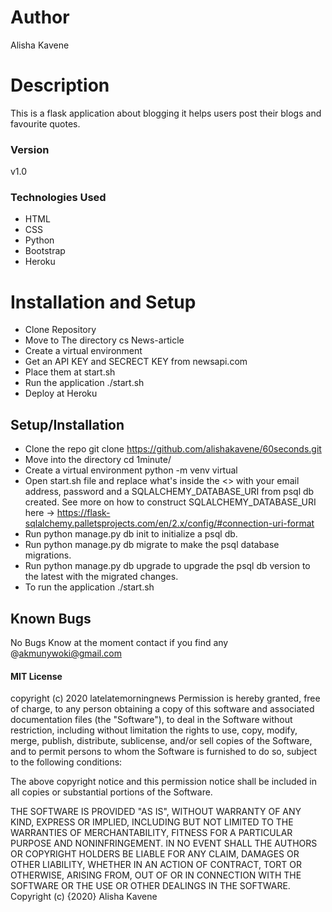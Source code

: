 # Author 
Alisha Kavene
# Description 
 This is a flask application about blogging it helps users post their blogs and favourite quotes.

 ### Version
v1.0

### Technologies Used
* HTML
* CSS
* Python
* Bootstrap
* Heroku

# Installation and Setup
* Clone Repository
* Move to The directory cs News-article
* Create a virtual environment
* Get an API KEY and SECRECT KEY from newsapi.com
* Place them at start.sh
* Run the application ./start.sh
* Deploy at Heroku

## Setup/Installation
* Clone the repo git clone https://github.com/alishakavene/60seconds.git
* Move into the directory cd 1minute/
* Create a virtual environment python -m venv virtual
* Open start.sh file and replace what's inside the <> with your email address, password and a SQLALCHEMY_DATABASE_URI from psql db created.
See more on how to construct SQLALCHEMY_DATABASE_URI here -> https://flask-sqlalchemy.palletsprojects.com/en/2.x/config/#connection-uri-format
* Run python manage.py db init to initialize a psql db.
* Run python manage.py db migrate to make the psql database migrations.
* Run python manage.py db upgrade to upgrade the psql db version to the latest with the migrated changes.
* To run the application ./start.sh

## Known Bugs
No Bugs Know at the moment contact if you find any @akmunywoki@gmail.com

#### MIT License

copyright (c) 2020 latelatemorningnews
Permission is hereby granted, free of charge, to any person obtaining a copy of this software and associated documentation files (the "Software"), to deal in the Software without restriction, including without limitation the rights to use, copy, modify, merge, publish, distribute, sublicense, and/or sell copies of the Software, and to permit persons to whom the Software is furnished to do so, subject to the following conditions:

The above copyright notice and this permission notice shall be included in all copies or substantial portions of the Software.

THE SOFTWARE IS PROVIDED "AS IS", WITHOUT WARRANTY OF ANY KIND, EXPRESS OR IMPLIED, INCLUDING BUT NOT LIMITED TO THE WARRANTIES OF MERCHANTABILITY, FITNESS FOR A PARTICULAR PURPOSE AND NONINFRINGEMENT. IN NO EVENT SHALL THE AUTHORS OR COPYRIGHT HOLDERS BE LIABLE FOR ANY CLAIM, DAMAGES OR OTHER LIABILITY, WHETHER IN AN ACTION OF CONTRACT, TORT OR OTHERWISE, ARISING FROM, OUT OF OR IN CONNECTION WITH THE SOFTWARE OR THE USE OR OTHER DEALINGS IN THE SOFTWARE. Copyright (c) {2020} Alisha Kavene
